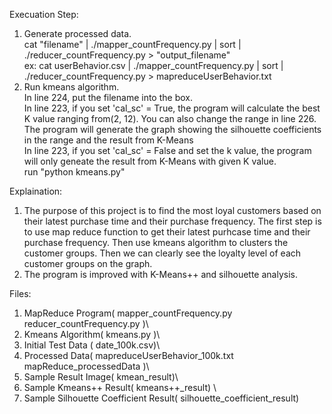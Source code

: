 Execuation Step:
1. Generate processed data. \
  cat "filename" | ./mapper_countFrequency.py | sort | ./reducer_countFrequency.py > "output_filename" \
  ex: cat userBehavior.csv | ./mapper_countFrequency.py | sort | ./reducer_countFrequency.py > mapreduceUserBehavior.txt 
2. Run kmeans algorithm. \
  In line 224, put the filename into the box.\
  In line 223, if you set 'cal_sc' = True, the program will calculate the best K value ranging from(2, 12). You can also change the range in line 226. The program will generate the graph showing the silhouette coefficients in the range and the result from K-Means \
  In line 223, if you set 'cal_sc' = False and set the k value, the program will only geneate the result from K-Means with given K value. \
  run "python kmeans.py"



Explaination:
1. The purpose of this project is to find the most loyal customers based on their latest purchase time and their purchase frequency. The first step is to use map reduce function to get their latest purhcase time and their purchase frequency. Then use kmeans algorithm to clusters the customer groups. Then we can clearly see the loyalty level of each customer groups on the graph. 
2. The program is improved with K-Means++ and silhouette analysis.



Files: 
1. MapReduce Program( mapper_countFrequency.py reducer_countFrequency.py )\
2. Kmeans Algorithm( kmeans.py )\
3. Initial Test Data ( date_100k.csv)\
4. Processed Data( mapreduceUserBehavior_100k.txt mapReduce_processedData )\
5. Sample Result Image( kmean_result)\
6. Sample Kmeans++ Result( kmeans++_result) \
7. Sample Silhouette Coefficient Result( silhouette_coefficient_result) 
